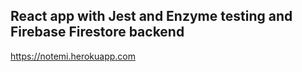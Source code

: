 ## React app with Jest and Enzyme testing and Firebase Firestore backend

https://notemi.herokuapp.com

